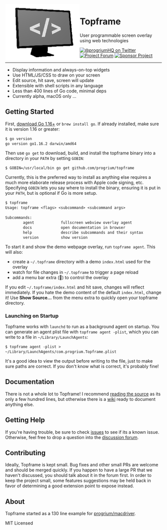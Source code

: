<img align="left" alt="Topframe" src="./topframe.png" />

# Topframe
User programmable screen overlay using web technologies

<!-- <a href="https://goreportcard.com/report/github.com/progrium/topframe" title="Go Report Card"><img src="https://goreportcard.com/badge/github.com/progrium/topframe" alt="Go Report Card"></a> -->
<a href="https://twitter.com/progriumHQ" title="@progriumHQ on Twitter"><img src="https://img.shields.io/badge/twitter-@progriumHQ-55acee.svg" alt="@progriumHQ on Twitter"></a>
<a href="https://github.com/progrium/topframe/discussions" title="Project Forum"><img src="https://img.shields.io/badge/community-forum-ff69b4.svg" alt="Project Forum"></a>
<a href="https://github.com/sponsors/progrium" title="Sponsor Project"><img src="https://img.shields.io/static/v1?label=sponsor&message=%E2%9D%A4&logo=GitHub" alt="Sponsor Project" /></a>

---
* Display information and always-on-top widgets
* Use HTML/JS/CSS to draw on your screen
* Edit source, hit save, screen will update
* Extensible with shell scripts in any language
* Less than 400 lines of Go code, minimal deps
* Currently alpha, macOS only ...

## Getting Started

First, [download Go 1.16+](https://golang.org/dl/) or `brew install go`. If already installed, make sure it is version 1.16 or greater:

```
$ go version
go version go1.16.2 darwin/amd64
```

Then use `go get` to download, build, and install the topframe binary into a directory in your `PATH` 
by setting `GOBIN`:

```
$ GOBIN=/usr/local/bin go get github.com/progrium/topframe
```

Currently, this is the preferred way to install as anything else requires a much more elaborate
release process with Apple code signing, etc. Specifying `GOBIN` lets you say
where to install the binary, ensuring it is put in your `PATH`, but is optional if Go is more setup. 

```
$ topframe
Usage: topframe <flags> <subcommand> <subcommand args>

Subcommands:
        agent            fullscreen webview overlay agent
        docs             open documentation in browser
        help             describe subcommands and their syntax
        version          show version
```

To start it and show the demo webpage overlay, run `topframe agent`. This will also:

* create a `~/.topframe` directory with a demo `index.html` used for the overlay
* watch for file changes in `~/.topframe` to trigger a page reload
* add a menu bar extra (🔲) to control the overlay

If you edit `~/.topframe/index.html` and hit save, changes will reflect immediately. If you hate the demo content of the default `index.html`, change it! Use **Show Source...** from the menu extra to quickly
open your topframe directory.

### Launching on Startup

Topframe works with `launchd` to run as a background agent on startup. You can generate
an agent plist file with `topframe agent -plist`, which you can write to a file in `~/Library/LaunchAgents`:

```
$ topframe agent -plist > ~/Library/LaunchAgents/com.progrium.Topframe.plist
```

It's a good idea to view the output before writing to the file, just to make sure
paths are correct. If you don't know what is correct, it's probably fine!


## Documentation

There is not a whole lot to Topframe! I recommend [reading the source](https://github.com/progrium/topframe/blob/main/topframe.go) as its only a few hundred lines,
but otherwise there is a [wiki](https://github.com/progrium/topframe/wiki) ready to document anything else.

## Getting Help

If you're having trouble, be sure to check [issues](https://github.com/progrium/topframe/issues) to see if its a known issue. Otherwise, feel free to drop
a question into the [discussion forum](https://github.com/progrium/topframe/discussions).

## Contributing

Ideally, Topframe is kept small. Bug fixes and other small PRs are welcome and should be merged quickly.
If you happen to have a large PR that we haven't discussed, you should talk about it in the forum first. In order
to keep the project small, some features suggestions may be held back in favor of determining a good extension point to expose instead.

## About

Topframe started as a 130 line example for [progrium/macdriver](https://github.com/progrium/macdriver).

MIT Licensed
